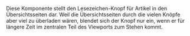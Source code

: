 Diese Komponente stellt den Lesezeichen-Knopf für Artikel in den Übersichtsseiten dar. Weil die Übersichtsseiten durch die vielen Knöpfe aber viel zu überladen wären, blendet sich der Knopf nur ein, wenn er für längere Zeit im zentralen Teil des Viewports zum Stehen kommt. 
